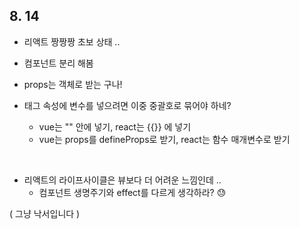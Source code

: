 ## 8. 14

- 리액트 짱짱짱 초보 상태 ..
- 컴포넌트 분리 해봄
- props는 객체로 받는 구나!
- 태그 속성에 변수를 넣으려면 이중 중괄호로 묶어야 하네?

  - vue는 "" 안에 넣기, react는 {{}} 에 넣기
  - vue는 props를 defineProps로 받기, react는 함수 매개변수로 받기

<br>

- 리액트의 라이프사이클은 뷰보다 더 어려운 느낌인데 ..
  - 컴포넌트 생명주기와 effect를 다르게 생각하라? 😓

( 그냥 낙서입니다 )
